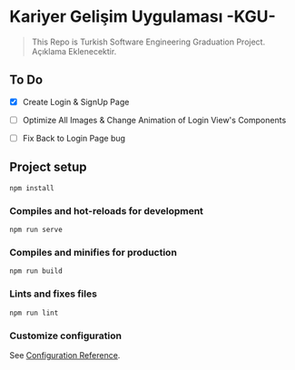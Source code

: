 # Kariyer Gelişim Uygulaması -KGU-
> This Repo is Turkish Software Engineering Graduation Project.
Açıklama Eklenecektir.

## To Do
- [x] Create Login & SignUp Page
- [ ] Optimize All Images & Change Animation of Login View's Components
- [ ] Fix Back to Login Page bug


## Project setup
```
npm install
```

### Compiles and hot-reloads for development
```
npm run serve
```

### Compiles and minifies for production
```
npm run build
```

### Lints and fixes files
```
npm run lint
```

### Customize configuration
See [Configuration Reference](https://cli.vuejs.org/config/).
